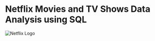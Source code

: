 # Netflix Movies and TV Shows Data Analysis using SQL
![Netflix Logo](https://github.com/kavyareddy-96/Netflix_SQL_Project/blob/main/netflix-logo.avif)
